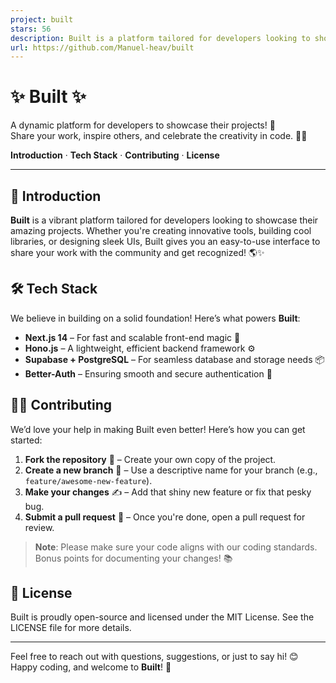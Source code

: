 ```yaml
---
project: built
stars: 56
description: Built is a platform tailored for developers looking to showcase their amazing projects. Whether you're creating innovative tools, building cool libraries, or designing sleek UIs, Built gives you an easy-to-use interface to share your work with the community and get recognized! 
url: https://github.com/Manuel-heav/built
---
```


✨ Built ✨
=========

A dynamic platform for developers to showcase their projects! 🌟  
Share your work, inspire others, and celebrate the creativity in code. 👨‍💻

**Introduction** · **Tech Stack** · **Contributing** · **License**

* * *

🚀 Introduction
---------------

**Built** is a vibrant platform tailored for developers looking to showcase their amazing projects. Whether you're creating innovative tools, building cool libraries, or designing sleek UIs, Built gives you an easy-to-use interface to share your work with the community and get recognized! 🌎✨

🛠️ Tech Stack
--------------

We believe in building on a solid foundation! Here’s what powers **Built**:

-   **Next.js 14** – For fast and scalable front-end magic 🧙
-   **Hono.js** – A lightweight, efficient backend framework ⚙️
-   **Supabase + PostgreSQL** – For seamless database and storage needs 📦
-   **Better-Auth** – Ensuring smooth and secure authentication 🔐

👩‍💻 Contributing
------------------

We’d love your help in making Built even better! Here’s how you can get started:

1.  **Fork the repository** 🍴 – Create your own copy of the project.
2.  **Create a new branch** 🌿 – Use a descriptive name for your branch (e.g., `feature/awesome-new-feature`).
3.  **Make your changes** ✍️ – Add that shiny new feature or fix that pesky bug.
4.  **Submit a pull request** 🔄 – Once you're done, open a pull request for review.

> **Note**: Please make sure your code aligns with our coding standards. Bonus points for documenting your changes! 📚

📜 License
----------

Built is proudly open-source and licensed under the MIT License. See the LICENSE file for more details.

* * *

Feel free to reach out with questions, suggestions, or just to say hi! 😊 Happy coding, and welcome to **Built**! 🎉
